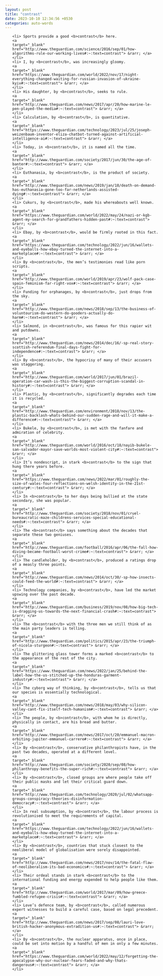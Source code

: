 ```yaml
---
layout: post
title: "contrast"
date: 2023-10-10 12:34:56 +0530
categories: auto-words
---
```

<ol>

    <li> Sports provide a good <b>contrast</b> here.
    <a 
    target="_blank" 
    href="http://www.theguardian.com/science/2016/sep/01/how-algorithms-rule-our-working-lives#:~:text=contrast"> &rarr; </a>
    </li>
    <li> I, by <b>contrast</b>, was increasingly gloomy.
    <a 
    target="_blank" 
    href="https://www.theguardian.com/world/2022/nov/17/night-everything-changed-waiting-for-russian-invasion-of-ukraine-kyiv#:~:text=contrast"> &rarr; </a>
    </li>
    <li> His daughter, by <b>contrast</b>, seeks to rule.
    <a 
    target="_blank" 
    href="http://www.theguardian.com/news/2017/apr/20/how-marine-le-pen-played-the-media#:~:text=contrast"> &rarr; </a>
    </li>
    <li> Calculation, by <b>contrast</b>, is quantitative.
    <a 
    target="_blank" 
    href="https://www.theguardian.com/technology/2023/jul/25/joseph-weizenbaum-inventor-eliza-chatbot-turned-against-artificial-intelligence-ai#:~:text=contrast"> &rarr; </a>
    </li>
    <li> Today, in <b>contrast</b>, it is named all the time.
    <a 
    target="_blank" 
    href="http://www.theguardian.com/society/2017/jun/30/the-age-of-banter#:~:text=contrast"> &rarr; </a>
    </li>
    <li> Euthanasia, by <b>contrast</b>, is the product of society.
    <a 
    target="_blank" 
    href="http://www.theguardian.com/news/2019/jan/18/death-on-demand-has-euthanasia-gone-too-far-netherlands-assisted-dying#:~:text=contrast"> &rarr; </a>
    </li>
    <li> Cukurs, by <b>contrast</b>, made his whereabouts well known.
    <a 
    target="_blank" 
    href="https://www.theguardian.com/world/2022/may/24/nazi-or-kgb-agent-my-search-for-grandfathers-hidden-past#:~:text=contrast"> &rarr; </a>
    </li>
    <li> Ebay, by <b>contrast</b>, would be firmly rooted in this fact.
    <a 
    target="_blank" 
    href="https://www.theguardian.com/technology/2022/jun/16/wallets-and-eyeballs-how-ebay-turned-the-internet-into-a-marketplace#:~:text=contrast"> &rarr; </a>
    </li>
    <li> By <b>contrast</b>, the men’s testimonies read like porn scripts.
    <a 
    target="_blank" 
    href="http://www.theguardian.com/world/2019/apr/23/wolf-pack-case-spain-feminism-far-right-vox#:~:text=contrast"> &rarr; </a>
    </li>
    <li> Funding for orphanages, by <b>contrast</b>, just drops from the sky.
    <a 
    target="_blank" 
    href="http://www.theguardian.com/news/2018/sep/13/the-business-of-voluntourism-do-western-do-gooders-actually-do-harm#:~:text=contrast"> &rarr; </a>
    </li>
    <li> Salmond, in <b>contrast</b>, was famous for this rapier wit and putdowns.
    <a 
    target="_blank" 
    href="http://www.theguardian.com/news/2014/dec/16/-sp-real-story-scottish-referendum-final-days-fight-for-independence#:~:text=contrast"> &rarr; </a>
    </li>
    <li> By <b>contrast</b>, the hypocrisy of many of their accusers was staggering.
    <a 
    target="_blank" 
    href="http://www.theguardian.com/world/2017/jun/01/brazil-operation-car-wash-is-this-the-biggest-corruption-scandal-in-history#:~:text=contrast"> &rarr; </a>
    </li>
    <li> Plastic, by <b>contrast</b>, significantly degrades each time it is recycled.
    <a 
    target="_blank" 
    href="http://www.theguardian.com/environment/2018/nov/13/the-plastic-backlash-whats-behind-our-sudden-rage-and-will-it-make-a-difference#:~:text=contrast"> &rarr; </a>
    </li>
    <li> Bukele, by <b>contrast</b>, is met with the fanfare and admiration of celebrity.
    <a 
    target="_blank" 
    href="http://www.theguardian.com/world/2016/oct/18/nayib-bukele-san-salvador-mayor-save-worlds-most-violent-city#:~:text=contrast"> &rarr; </a>
    </li>
    <li> It’s nondescript, in stark <b>contrast</b> to the sign that hung there years before.
    <a 
    target="_blank" 
    href="https://www.theguardian.com/news/2022/mar/01/roughly-the-size-of-wales-four-reflections-on-welsh-identity-in-the-21st-century#:~:text=contrast"> &rarr; </a>
    </li>
    <li> In <b>contrast</b> to her days being bullied at the state secondary, she was popular.
    <a 
    target="_blank" 
    href="http://www.theguardian.com/society/2018/nov/01/cruel-bureaucratic-maze-childrens-services-special-educational-needs#:~:text=contrast"> &rarr; </a>
    </li>
    <li> The <b>contrast</b> says something about the decades that separate these two geniuses.
    <a 
    target="_blank" 
    href="http://www.theguardian.com/football/2016/apr/06/the-fall-how-diving-became-football-worst-crime#:~:text=contrast"> &rarr; </a>
    </li>
    <li> The candleholder, by <b>contrast</b>, produced a ratings drop of a measly three points.
    <a 
    target="_blank" 
    href="http://www.theguardian.com/news/2014/oct/30/-sp-how-insects-could-feed-the-world#:~:text=contrast"> &rarr; </a>
    </li>
    <li> Technology companies, by <b>contrast</b>, have led the market upswing over the past decade.
    <a 
    target="_blank" 
    href="http://www.theguardian.com/business/2019/nov/08/how-big-tech-is-dragging-us-towards-the-next-financial-crash#:~:text=contrast"> &rarr; </a>
    </li>
    <li> The <b>contrast</b> with the three men we still think of as the main party leaders is telling.
    <a 
    target="_blank" 
    href="http://www.theguardian.com/politics/2015/apr/23/the-triumph-of-nicola-sturgeon#:~:text=contrast"> &rarr; </a>
    </li>
    <li> The glittering glass tower forms a marked <b>contrast</b> to the appearance of the rest of the city.
    <a 
    target="_blank" 
    href="https://www.theguardian.com/news/2022/jan/25/behind-the-label-how-the-us-stitched-up-the-honduras-garment-industry#:~:text=contrast"> &rarr; </a>
    </li>
    <li> The cyborg way of thinking, by <b>contrast</b>, tells us that our species is essentially technological.
    <a 
    target="_blank" 
    href="http://www.theguardian.com/news/2018/may/03/why-silicon-valley-cant-fix-itself-tech-humanism#:~:text=contrast"> &rarr; </a>
    </li>
    <li> The people, by <b>contrast</b>, with whom he is directly, physically in contact, are his bread and butter.
    <a 
    target="_blank" 
    href="http://www.theguardian.com/news/2017/oct/20/emmanuel-macron-orbiting-jupiter-emmanuel-carrere#:~:text=contrast"> &rarr; </a>
    </li>
    <li> By <b>contrast</b>, conservative philanthropists have, in the past two decades, operated at a different level.
    <a 
    target="_blank" 
    href="http://www.theguardian.com/society/2020/sep/08/how-philanthropy-benefits-the-super-rich#:~:text=contrast"> &rarr; </a>
    </li>
    <li> By <b>contrast</b>, closed groups are where people take off their public masks and let their critical guard down.
    <a 
    target="_blank" 
    href="http://www.theguardian.com/technology/2020/jul/02/whatsapp-groups-conspiracy-theories-disinformation-democracy#:~:text=contrast"> &rarr; </a>
    </li>
    <li> In real subsumption, by <b>contrast</b>, the labour process is revolutionised to meet the requirements of capital.
    <a 
    target="_blank" 
    href="https://www.theguardian.com/technology/2022/jun/16/wallets-and-eyeballs-how-ebay-turned-the-internet-into-a-marketplace#:~:text=contrast"> &rarr; </a>
    </li>
    <li> By <b>contrast</b>, countries that stuck closest to the neoliberal model of globalisation were sorely disappointed.
    <a 
    target="_blank" 
    href="http://www.theguardian.com/news/2017/nov/14/the-fatal-flaw-of-neoliberalism-its-bad-economics#:~:text=contrast"> &rarr; </a>
    </li>
    <li> Their ordeal stands in stark <b>contrast</b> to the international funding and energy expended to help people like them.
    <a 
    target="_blank" 
    href="http://www.theguardian.com/world/2017/mar/09/how-greece-fumbled-refugee-crisis#:~:text=contrast"> &rarr; </a>
    </li>
    <li> Love’s defence team, by <b>contrast</b>, called numerous expert witnesses to build a careful case, based on legal precedent.
    <a 
    target="_blank" 
    href="http://www.theguardian.com/news/2017/sep/08/lauri-love-british-hacker-anonymous-extradition-us#:~:text=contrast"> &rarr; </a>
    </li>
    <li> By <b>contrast</b>, the nuclear apparatus, once in place, could be set into motion by a handful of men in only a few minutes.
    <a 
    target="_blank" 
    href="https://www.theguardian.com/world/2022/may/12/forgetting-the-apocalypse-why-our-nuclear-fears-faded-and-why-thats-dangerous#:~:text=contrast"> &rarr; </a>
    </li>